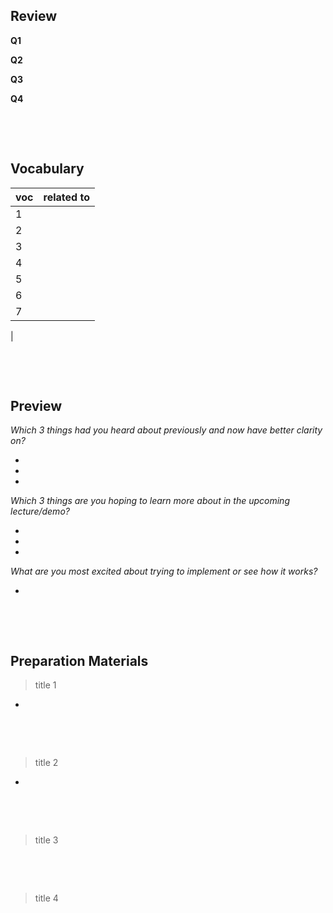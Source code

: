 ## Review

**Q1**

**Q2**

**Q3**

**Q4**

&nbsp;

&nbsp;

## Vocabulary

| voc | related to |
| --- | ---------- |
| 1   |            |
| 2   |            |
| 3   |            |
| 4   |            |
| 5   |            |
| 6   |            |
| 7   |            |

|

&nbsp;

&nbsp;

## Preview

_Which 3 things had you heard about previously and now have better clarity on?_

-
-
-

_Which 3 things are you hoping to learn more about in the upcoming lecture/demo?_

-
-
-

_What are you most excited about trying to implement or see how it works?_

-

&nbsp;

&nbsp;

## Preparation Materials

> title 1

-

&nbsp;

&nbsp;

> title 2

-

&nbsp;

&nbsp;

> title 3

&nbsp;

&nbsp;

> title 4
